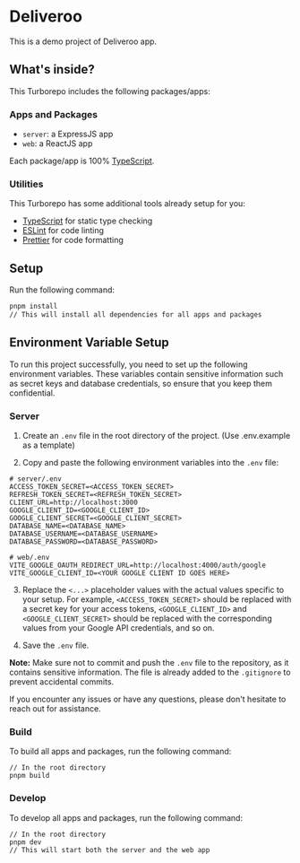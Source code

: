 # Deliveroo

This is a demo project of Deliveroo app.

## What's inside?

This Turborepo includes the following packages/apps:

### Apps and Packages

- `server`: a ExpressJS app
- `web`: a ReactJS app

Each package/app is 100% [TypeScript](https://www.typescriptlang.org/).

### Utilities

This Turborepo has some additional tools already setup for you:

- [TypeScript](https://www.typescriptlang.org/) for static type checking
- [ESLint](https://eslint.org/) for code linting
- [Prettier](https://prettier.io) for code formatting

## Setup

Run the following command:

```sh
pnpm install
// This will install all dependencies for all apps and packages
```

## Environment Variable Setup

To run this project successfully, you need to set up the following environment variables. These variables contain sensitive information such as secret keys and database credentials, so ensure that you keep them confidential.

### Server

1. Create an `.env` file in the root directory of the project. (Use .env.example as a template)

2. Copy and paste the following environment variables into the `.env` file:

```env
# server/.env
ACCESS_TOKEN_SECRET=<ACCESS_TOKEN_SECRET>
REFRESH_TOKEN_SECRET=<REFRESH_TOKEN_SECRET>
CLIENT_URL=http://localhost:3000
GOOGLE_CLIENT_ID=<GOOGLE_CLIENT_ID>
GOOGLE_CLIENT_SECRET=<GOOGLE_CLIENT_SECRET>
DATABASE_NAME=<DATABASE_NAME>
DATABASE_USERNAME=<DATABASE_USERNAME>
DATABASE_PASSWORD=<DATABASE_PASSWORD>
```

```env
# web/.env
VITE_GOOGLE_OAUTH_REDIRECT_URL=http://localhost:4000/auth/google
VITE_GOOGLE_CLIENT_ID=<YOUR GOOGLE CLIENT ID GOES HERE>
```

3. Replace the `<...>` placeholder values with the actual values specific to your setup. For example, `<ACCESS_TOKEN_SECRET>` should be replaced with a secret key for your access tokens, `<GOOGLE_CLIENT_ID>` and `<GOOGLE_CLIENT_SECRET>` should be replaced with the corresponding values from your Google API credentials, and so on.

4. Save the `.env` file.

**Note:** Make sure not to commit and push the `.env` file to the repository, as it contains sensitive information. The file is already added to the `.gitignore` to prevent accidental commits.

If you encounter any issues or have any questions, please don't hesitate to reach out for assistance.

### Build

To build all apps and packages, run the following command:

```
// In the root directory
pnpm build
```

### Develop

To develop all apps and packages, run the following command:

```
// In the root directory
pnpm dev
// This will start both the server and the web app
```
